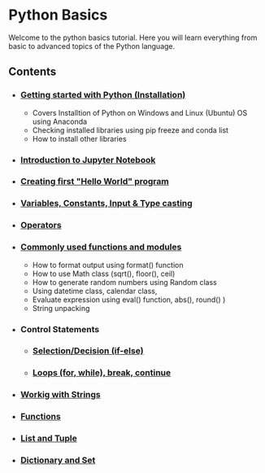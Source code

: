 # Python Basics

Welcome to the python basics tutorial. Here you will learn everything from basic to advanced topics of the Python language.

## Contents
- ### [Getting started with Python (Installation)](https://github.com/tejalal/python/wiki/Getting-started-with-Python)
  - Covers Installtion of Python on Windows and Linux (Ubuntu) OS using Anaconda
  - Checking installed libraries using pip freeze and conda list
  - How to install other libraries
- ### [Introduction to Jupyter Notebook](https://github.com/tejalal/python/wiki/Introduction-to-Jupyter-Notebook)
- ### [Creating first "Hello World" program](https://github.com/tejalal/python/blob/master/notebooks/HelloWorld.ipynb)
- ### [Variables, Constants, Input & Type casting](https://github.com/tejalal/python/blob/master/notebooks/Constants%20Variables%20Input%20and%20Type%20Casting.ipynb)
- ### [Operators](https://github.com/tejalal/python/blob/master/notebooks/Operators.ipynb)
- ### [Commonly used functions and modules](https://github.com/tejalal/python/blob/master/notebooks/Commonly%20used%20functions%20and%20modules.ipynb)
  - How to format output using format() function 
  - How to use Math class (sqrt(), floor(), ceil)
  - How to generate random numbers using Random class 
  - Using datetime class, calendar class, 
  - Evaluate expression using eval() function, abs(), round() ) 
  - String unpacking
- ### Control Statements
  - ### [Selection/Decision (if-else)](https://github.com/tejalal/python/blob/master/notebooks/If-else.ipynb)
  - ### [Loops (for, while), break, continue](https://github.com/tejalal/python/blob/master/notebooks/Loops%20(for%2C%20while)%2C%20break%2C%20continiue.ipynb)
- ### [Workig with Strings](https://github.com/tejalal/python/blob/master/notebooks/Sequences%2C%20Strings.ipynb)
- ### [Functions](https://github.com/tejalal/python/blob/master/notebooks/Functions.ipynb)
- ### [List and Tuple](https://github.com/tejalal/python/blob/master/notebooks/Lists%20and%20Tuples.ipynb)
- ### [Dictionary and Set](https://github.com/tejalal/python/blob/master/notebooks/Dictionary_Set.ipynb)
